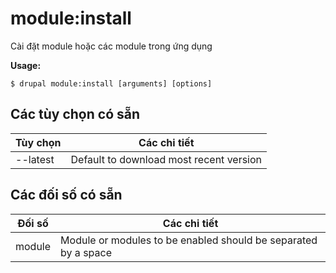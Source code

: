 # module:install
Cài đặt module hoặc các module trong ứng dụng

**Usage:**
```
$ drupal module:install [arguments] [options] 
```

## Các tùy chọn có sẵn
Tùy chọn | Các chi tiết
-------|-------------
--latest | Default to download most recent version

## Các đối số có sẵn
Đối số | Các chi tiết
---------|-------------
module | Module or modules to be enabled should be separated by a space
